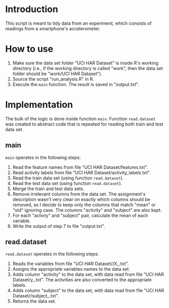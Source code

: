 Introduction
============
This script is meant to tidy data from an experiment, which consists of readings from a smartphone's accelerometer.


How to use
==========

1. Make sure the data set folder "UCI HAR Dataset" is inside R's working directory (i.e., if the working directory is called "work", then the data set folder should be "work/UCI HAR Dataset").
2. Source the script "run_analysis.R" in R.
3. Execute the `main` function. The result is saved in "output.txt".


Implementation
==============

The bulk of the logic is done inside function `main`. Function `read.dataset` was created to abstract code that is repeated for reading both train and test data set.

main
----
`main` operates in the following steps:

1. Read the feature names from file "UCI HAR Dataset/features.txt".
2. Read activity labels from file "UCI HAR Dataset/activity_labels.txt".
3. Read the train data set (using function `read.dataset`).
4. Read the test data set (using function `read.dataset`).
5. Merge the train and test data sets.
6. Remove irrelevant columns from the data set. The assignment's description wasn't very clear on exactly which columns should be removed, so I decide to keep only the columns that match "mean" or "std" ignoring case. The columns "activity" and "subject" are also kept.
7. For each "activty" and "subject" pair, calculate the mean of each variable.
8. Write the output of step 7 to file "output.txt".

read.dataset
------------
`read.dataset` operates in the following steps:

1. Reads the variables from file "UCI HAR Dataset/<type>/X_<type>.txt".
2. Assigns the appropriate variables names to the data set.
3. Adds column "activity" to the data set, with data read from file "UCI HAR Dataset<type>/y_<type>.txt". The activities are also converted to the appropriate labels.
4. Adds column "subject" to the data set, with data read from file "UCI HAR Dataset/<type>/subject_<type>.txt".
5. Returns the data set.
